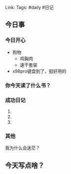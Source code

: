 Link: 
Tags: #daily #日记

## 今日事
### 今日开心
- 购物
	- 鸡胸肉
	- 速干套装
- x98pro键盘到了，挺好用的

### 你今天读了什么书？


### 成功日记

1. 
2. 
3. 
### 其他

我为什么会迷茫？


## 今天写点啥？
